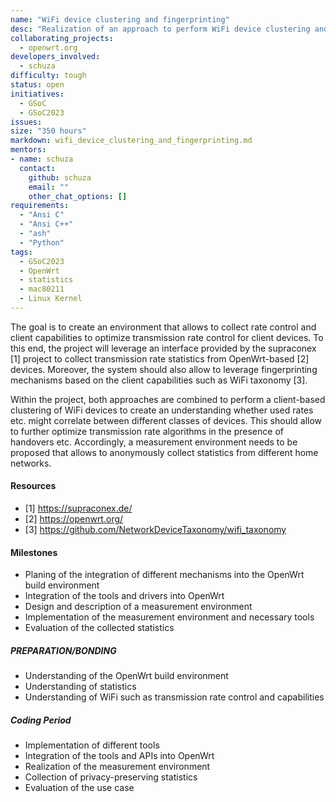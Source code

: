 ```yaml
---
name: "WiFi device clustering and fingerprinting"
desc: "Realization of an approach to perform WiFi device clustering and fingerprinting"
collaborating_projects:
  - openwrt.org
developers_involved:
  - schuza
difficulty: tough
status: open
initiatives:
  - GSoC
  - GSoC2023
issues:
size: "350 hours"
markdown: wifi_device_clustering_and_fingerprinting.md
mentors:
- name: schuza
  contact:
    github: schuza
    email: ""
    other_chat_options: []
requirements:
  - "Ansi C"
  - "Ansi C++"
  - "ash"
  - "Python"
tags:
  - GSoC2023
  - OpenWrt
  - statistics
  - mac80211
  - Linux Kernel
---
```


The goal is to create an environment that allows to collect rate control and client capabilities to optimize transmission rate control for client devices. To this end, the project will leverage an interface provided by the supraconex [1] project to collect transmission rate statistics from OpenWrt-based [2] devices. Moreover, the system should also allow to leverage fingerprinting mechanisms based on the client capabilities such as WiFi taxonomy [3].

Within the project, both approaches are combined to perform a client-based clustering of WiFi devices to create an understanding whether used rates etc. might correlate between different classes of devices. This should allow to further optimize transmission rate algorithms in the presence of handovers etc. Accordingly, a measurement environment needs to be proposed that allows to anonymously collect statistics from different home networks.

#### Resources

* [1] https://supraconex.de/
* [2] https://openwrt.org/
* [3] https://github.com/NetworkDeviceTaxonomy/wifi_taxonomy

#### Milestones

* Planing of the integration of different mechanisms into the OpenWrt build environment
* Integration of the tools and drivers into OpenWrt
* Design and description of a measurement environment
* Implementation of the measurement environment and necessary tools
* Evaluation of the collected statistics

##### PREPARATION/BONDING

* Understanding of the OpenWrt build environment
* Understanding of statistics
* Understanding of WiFi such as transmission rate control and capabilities

##### Coding Period

* Implementation of different tools
* Integration of the tools and APIs into OpenWrt
* Realization of the measurement environment
* Collection of privacy-preserving statistics
* Evaluation of the use case

